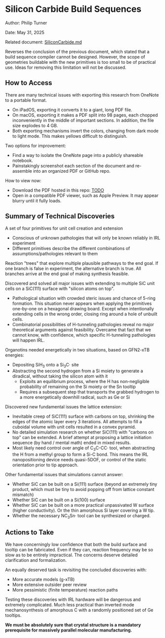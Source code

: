 # Silicon Carbide Build Sequences

Author: Philip Turner

Date: May 31, 2025

Related document: [SiliconCarbide.md](https://gist.github.com/philipturner/d9b02836d65e63c0bd875c6fbbc4cc7f)

Reverses the conclusion of the previous document, which stated that a build sequence compiler cannot be designed. However, the scope of geometries buildable with the new primitives is too small to be of practical use. Ideas for removing this limitation will not be discussed.

## How to Access

There are many technical issues with exporting this research from OneNote to a portable format.
- On iPadOS, exporting it converts it to a giant, long PDF file.
- On macOS, exporting it makes a PDF split into 98 pages, each chopped inconveniently in the middle of important sections. In addition, the file size explodes to 4 GB.
- Both exporting mechanisms invert the colors, changing from dark mode to light mode. This makes yellows difficult to distinguish.

Two options for improvement:
- Find a way to isolate the OneNote page into a publicly shareable notebook.
- Painstakingly screenshot each section of the document and re-assemble into an organized PDF or GitHub repo.

How to view now:
- Download the PDF hosted in this repo: [TODO](#)
- Open in a compatible PDF viewer, such as Apple Preview. It may appear blurry until it fully loads.

## Summary of Technical Discoveries

A set of four primitives for unit cell creation and extension
- Conscious of unknown pathologies that will only be known reliably in IRL experiment
- Different primitives describe the different combinations of assumptions/pathologies relevant to them

Reaction "trees" that explore multiple plausible pathways to the end goal. If one branch is false in experiment, the alternative branch is true. All branches arrive at the end goal of making synthesis feasible.

Discovered and solved all major issues with extending to multiple SiC unit cells on a SiC(111) surface with "silicon atoms on top".
- Pathological situation with crowded steric issues and chance of 5-ring formation. This situation never appears when applying the primitives one-by-one on a hexagonal drawing board. Except when intentionally extending cells in the wrong order, closing ring around a hole of unbuilt cells.
- Combinatorial possibilities of H-tunneling pathologies reveal no major theoretical arguments against feasibility. Overcame that fact that we cannot know, with confidence, which specific H-tunneling pathologies will happen IRL.

Organotins needed energetically in two situations, based on GFN2-xTB energies:
- Depositing SiH<sub>3</sub> onto a Si<sub>3</sub>C· site
- Abstracting the second hydrogen from a Si moiety to generate a diradical, without taking the silicon atom with it
  - Exploits an equilibrium process, where the H has non-negligible probability of remaining on the Si moiety or the Sn tooltip
  - Requires a subsequent step that transports the grabbed hydrogen to a more energetically downhill radical, such as Ge or Si

Discovered new fundamental issues the lattice extension:
- Inevitable creep of SiC(111) surface with carbons on top, shrinking the edges of the atomic layer every 3 iterations. All attempts to fill a cuboidal volume with unit cells resulted in a convex pyramid.
- No detailed simulation research on whether SiC(111) with "carbons on top" can be extended. A brief attempt at proposing a lattice initiation sequence (by hand / mental math) ended in mixed results.
- Most likely need control over angle of C<sub>3</sub>C-CC· tool, when abstracting the H from a methyl group to form a Si-C bond. This means the IRL nanopositioning device needs quasi-5DOF, or control of the static orientation prior to tip approach.

Other fundamental issues that simulations cannot answer:
- Whether SiC can be built on a Si(111) surface (beyond an extremely tiny product, which must be tiny to avoid popping off from lattice constant mismatch)
- Whether SiC can be built on a Si(100) surface
- Whether SiC can be built on a more practical unpassivated W surface (higher conductivity). Or the thin amorphous Si layer covering a W tip.
- Whether the necessary NC<sub>3</sub>Sn· tool can be synthesized or charged.

## Actions to Take

We have concerningly low confidence that both the build surface and tooltip can be fabricated. Even if they can, reaction frequency may be so slow as to be entirely impractical. The concerns deserve detailed clarification and formalization.

An equally deserved task is revisiting the concluded discoveries with:
- More accurate models (g-xTB)
- More extensive outsider peer review
- More pessimistic (finite temperature) reaction paths

Testing these discoveries with IRL hardware will be dangerous and extremely complicated. Much less practical than inverted mode mechanosynthesis of amorphous C with a randomly positioned set of Ge tooltips.

<b>We must be absolutely sure that crystal structure is a mandatory prerequisite for massively parallel molecular manufacturing.</b>